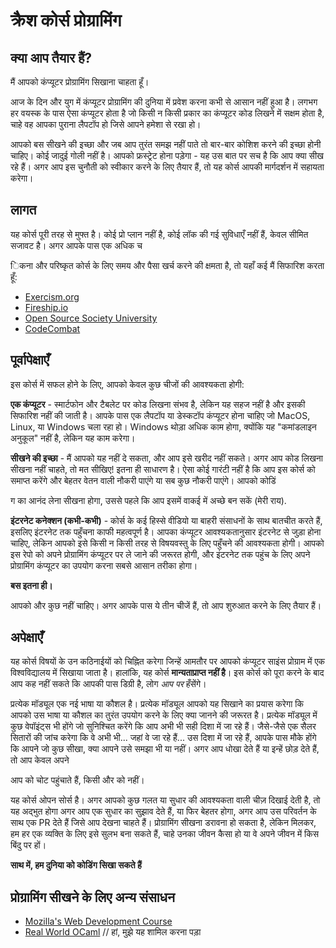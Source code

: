 # क्रैश कोर्स प्रोग्रामिंग

## क्या आप तैयार हैं?

मैं आपको कंप्यूटर प्रोग्रामिंग सिखाना चाहता हूँ।

आज के दिन और युग में कंप्यूटर प्रोग्रामिंग की दुनिया में प्रवेश करना कभी से आसान नहीं हुआ है। लगभग हर वयस्क के पास ऐसा कंप्यूटर होता है जो किसी न किसी प्रकार का कंप्यूटर कोड लिखने में सक्षम होता है, चाहे वह आपका पुराना लैपटॉप हो जिसे आपने हमेशा से रखा हो।

आपको बस सीखने की इच्छा और जब आप तुरंत समझ नहीं पाते तो बार-बार कोशिश करने की इच्छा होनी चाहिए। कोई जादुई गोली नहीं है। आपको फ्रस्ट्रेट होना पड़ेगा - यह उस बात पर सच है कि आप क्या सीख रहे हैं। अगर आप इस चुनौती को स्वीकार करने के लिए तैयार हैं, तो यह कोर्स आपकी मार्गदर्शन में सहायता करेगा।

## लागत

यह कोर्स पूरी तरह से मुफ्त है। कोई प्रो प्लान नहीं है, कोई लॉक की गई सुविधाएँ नहीं हैं, केवल सीमित सजावट है। अगर आपके पास एक अधिक च

िकना और परिष्कृत कोर्स के लिए समय और पैसा खर्च करने की क्षमता है, तो यहाँ कई मैं सिफारिश करता हूँ:
- [Exercism.org](https://exercism.org/)
- [Fireship.io](https://fireship.io/)
- [Open Source Society University](https://github.com/ossu/computer-science)
- [CodeCombat](https://codecombat.com/)

## पूर्वापेक्षाएँ

इस कोर्स में सफल होने के लिए, आपको केवल कुछ चीजों की आवश्यकता होगी:

**एक कंप्यूटर** - स्मार्टफोन और टैबलेट पर कोड लिखना संभव है, लेकिन यह सहज नहीं है और इसकी सिफारिश नहीं की जाती है। आपके पास एक लैपटॉप या डेस्कटॉप कंप्यूटर होना चाहिए जो MacOS, Linux, या Windows चला रहा हो। Windows थोड़ा अधिक काम होगा, क्योंकि यह "कमांडलाइन अनुकूल" नहीं है, लेकिन यह काम करेगा।

**सीखने की इच्छा** - मैं आपको यह नहीं दे सकता, और आप इसे खरीद नहीं सकते। अगर आप कोड लिखना सीखना नहीं चाहते, तो मत सीखिए! इतना ही साधारण है। ऐसा कोई गारंटी नहीं है कि आप इस कोर्स को समाप्त करेंगे और बेहतर वेतन वाली नौकरी पाएंगे या सब कुछ नौकरी पाएंगे। आपको कोडिं

ग का आनंद लेना सीखना होगा, उससे पहले कि आप इसमें वाकई में अच्छे बन सकें (मेरी राय).

**इंटरनेट कनेक्शन (कभी-कभी)** - कोर्स के कई हिस्से वीडियो या बाहरी संसाधनों के साथ बातचीत करते हैं, इसलिए इंटरनेट तक पहुँचना काफी महत्वपूर्ण है। आपका कंप्यूटर आवश्यकतानुसार इंटरनेट से जुड़ा होना चाहिए, लेकिन आपको इसे किसी न किसी तरह से विषयवस्तु के लिए पहुँचने की आवश्यकता होगी। आपको इस रेपो को अपने प्रोग्रामिंग कंप्यूटर पर ले जाने की जरूरत होगी, और इंटरनेट तक पहुंच के लिए अपने प्रोग्रामिंग कंप्यूटर का उपयोग करना सबसे आसान तरीका होगा।

**बस इतना ही।**

आपको और कुछ नहीं चाहिए। अगर आपके पास ये तीन चीजें हैं, तो आप शुरुआत करने के लिए तैयार हैं।

## अपेक्षाएँ

यह कोर्स विषयों के उन कठिनाईयों को चिह्नित करेगा जिन्हें आमतौर पर आपको कंप्यूटर साइंस प्रोग्राम में एक विश्वविद्यालय में सिखाया जाता है। हालांकि, यह कोर्स **मान्यताप्राप्त नहीं है**। इस कोर्स को पूरा करने के बाद आप कह नहीं सकते कि आपकी पास डिग्री है, लोग _आप पर_ हँसेंगे।

प्रत्येक मॉड्यूल एक नई भाषा या कौशल है। प्रत्येक मॉड्यूल आपको यह सिखाने का प्रयास करेगा कि आपको उस भाषा या कौशल का तुरंत उपयोग करने के लिए क्या जानने की जरूरत है। प्रत्येक मॉड्यूल में कुछ वेपॉइंट्स भी होंगे जो सुनिश्चित करेंगे कि आप अभी भी सही दिशा में जा रहे हैं। जैसे-जैसे एक सैलर सितारों की जांच करेगा कि वे अभी भी... जहां वे जा रहे हैं... उस दिशा में जा रहे हैं, आपके पास मौके होंगे कि आपने जो कुछ सीखा, क्या आपने उसे समझा भी या नहीं। अगर आप धोखा देते हैं या इन्हें छोड़ देते हैं, तो आप केवल अपने

 आप को चोट पहुंचाते हैं, किसी और को नहीं।

यह कोर्स ओपन सोर्स है। अगर आपको कुछ गलत या सुधार की आवश्यकता वाली चीज़ दिखाई देती है, तो यह अद्भुत होगा अगर आप एक सुधार का सुझाव देते हैं, या फिर बेहतर होगा, अगर आप उस परिवर्तन के साथ एक PR देते हैं जिसे आप देखना चाहते हैं। प्रोग्रामिंग सीखना डरावना हो सकता है, लेकिन मिलकर, हम हर एक व्यक्ति के लिए इसे सुलभ बना सकते हैं, चाहे उनका जीवन कैसा हो या वे अपने जीवन में किस बिंदु पर हों।

**साथ में, हम दुनिया को कोडिंग सिखा सकते हैं**

## प्रोग्रामिंग सीखने के लिए अन्य संसाधन
- [Mozilla's Web Development Course](https://developer.mozilla.org/en-US/docs/Learn/HTML)
- [Real World OCaml](https://dev.realworldocaml.org/toc.html) // हां, मुझे यह शामिल करना पड़ा
